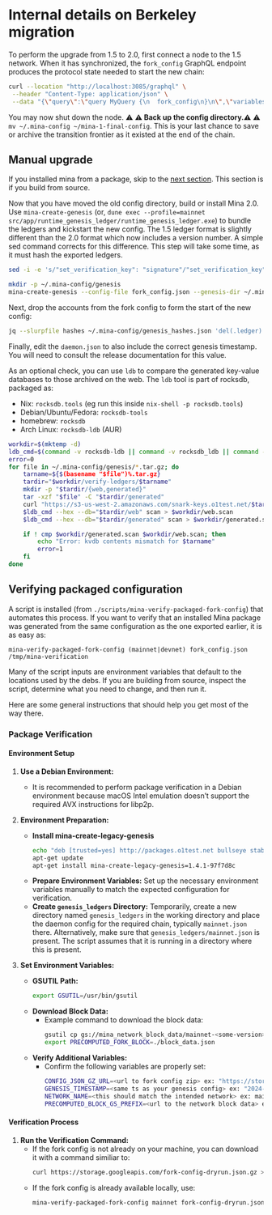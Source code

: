 # Internal details on Berkeley migration

To perform the upgrade from 1.5 to 2.0, first connect a node to the 1.5 network.
When it has synchronized, the `fork_config` GraphQL endpoint produces the protocol
state needed to start the new chain:

```sh
curl --location "http://localhost:3085/graphql" \
 --header "Content-Type: application/json" \
 --data "{\"query\":\"query MyQuery {\n  fork_config\n}\n\",\"variables\":{}}" | jq '.data.fork_config' > fork_config.json
 ```

 You may now shut down the node. ⚠️ **⚠️ Back up the config directory.⚠️** ⚠️ `mv ~/.mina-config ~/mina-1-final-config`. This is your last chance to save or archive the transition frontier as it existed at the end of the chain.

## Manual upgrade

If you installed mina from a package, skip to the [next section](#verifying-packaged-configuration). This section is if you build from source.

 Now that you have moved the old config directory, build or install Mina 2.0. Use `mina-create-genesis` (or, `dune exec --profile=mainnet src/app/runtime_genesis_ledger/runtime_genesis_ledger.exe`) to bundle the ledgers and kickstart the new config. The 1.5 ledger format is slightly different than the 2.0 format which now includes a version number. A simple sed command corrects for this difference. This step will take some time, as it must hash the exported ledgers.


```sh
sed -i -e 's/"set_verification_key": "signature"/"set_verification_key": {"auth": "signature", "txn_version": "1"}/' fork_config.json

mkdir -p ~/.mina-config/genesis
mina-create-genesis --config-file fork_config.json --genesis-dir ~/.mina-config/genesis --hash-output-file ~/.mina-config/genesis_hashes.json
```

Next, drop the accounts from the fork config to form the start of the new config:

```sh
jq --slurpfile hashes ~/.mina-config/genesis_hashes.json 'del(.ledger) | del(.epoch_data.staking.accounts) | del(.epoch_data.next.accounts) * $hashes[0]' fork_config.json > ~/.mina-config/daemon.json
```

Finally, edit the `daemon.json` to also include the correct genesis timestamp. You will need to consult the release documentation for this value.

As an optional check, you can use `ldb` to compare the generated key-value databases to those archived on the web. The `ldb` tool is part of rocksdb, packaged as:

- Nix: `rocksdb.tools` (eg run this inside `nix-shell -p rocksdb.tools`)
- Debian/Ubuntu/Fedora: `rocksdb-tools`
- homebrew: `rocksdb`
- Arch Linux: `rocksdb-ldb` (AUR)

```sh
workdir=$(mktemp -d)
ldb_cmd=$(command -v rocksdb-ldb || command -v rocksdb_ldb || command -v ldb)
error=0
for file in ~/.mina-config/genesis/*.tar.gz; do
    tarname=${$(basename "$file")%.tar.gz}
    tardir="$workdir/verify-ledgers/$tarname"
    mkdir -p "$tardir/{web,generated}"
    tar -xzf "$file" -C "$tardir/generated"
    curl "https://s3-us-west-2.amazonaws.com/snark-keys.o1test.net/$tarname.tar.gz" | tar -xz -C "$tardir/web"
    $ldb_cmd --hex --db="$tardir/web" scan > $workdir/web.scan
    $ldb_cmd --hex --db="$tardir/generated" scan > $workdir/generated.scan

    if ! cmp $workdir/generated.scan $workdir/web.scan; then
        echo "Error: kvdb contents mismatch for $tarname"
        error=1
    fi
done
```

## Verifying packaged configuration


A script is installed (from `./scripts/mina-verify-packaged-fork-config`) that automates this process. If you want to verify that an installed Mina package was generated from the same configuration as the one exported earlier, it is as easy as:

```
mina-verify-packaged-fork-config (mainnet|devnet) fork_config.json /tmp/mina-verification
```

Many of the script inputs are environment variables that default to the locations used by the debs. If you are building from source, inspect the script, determine what you need to change, and then run it.

Here are some general instructions that should help you get most of the way there.

### Package Verification

#### Environment Setup
1. **Use a Debian Environment:** 
    - It is recommended to perform package verification in a Debian environment because macOS Intel emulation doesn’t support the required AVX instructions for libp2p.

2. **Environment Preparation:**
    - **Install mina-create-legacy-genesis**
      ```bash
      echo "deb [trusted=yes] http://packages.o1test.net bullseye stable" > /etc/apt/sources.list.d/o1.list
      apt-get update
      apt-get install mina-create-legacy-genesis=1.4.1-97f7d8c
      ```
    - **Prepare Environment Variables:** Set up the necessary environment variables manually to match the expected configuration for verification.
    - **Create `genesis_ledgers` Directory:** Temporarily, create a new directory named `genesis_ledgers` in the working directory and place the daemon config for the required chain, typically `mainnet.json` there. Alternatively, make sure that `genesis_ledgers/mainnet.json` is present. The script assumes that it is running in a directory where this is present.

3. **Set Environment Variables:**
    - **GSUTIL Path:**
        ```bash
        export GSUTIL=/usr/bin/gsutil
        ```
    - **Download Block Data:**
        - Example command to download the block data:
            ```bash
            gsutil cp gs://mina_network_block_data/mainnet-<some-version>.json ./block_data.json
            export PRECOMPUTED_FORK_BLOCK=./block_data.json
            ```
    - **Verify Additional Variables:**
        - Confirm the following variables are properly set:
            ```bash
            CONFIG_JSON_GZ_URL=<url to fork config zip> ex: "https://storage.googleapis.com/fork-config-dryrun.json.gz"
            GENESIS_TIMESTAMP=<same ts as your genesis config> ex: "2024-05-03T00:00:00Z"
            NETWORK_NAME=<this should match the intended network> ex: mainnet
            PRECOMPUTED_BLOCK_GS_PREFIX=<url to the network block data> ex: "gs://mina_network_block_data/mainnet"
            ```

#### Verification Process
1. **Run the Verification Command:**
    - If the fork config is not already on your machine, you can download it with a command similiar to:
        ```bash
        curl https://storage.googleapis.com/fork-config-dryrun.json.gz > config.json.gz && gunzip config.json.gz && mina-verify-packaged-fork-config mainnet config.json /workdir/verification gs://mina_network_block_data/mainnet-pre-hf-dry-run-2
        ```
    - If the fork config is already available locally, use:
        ```bash
        mina-verify-packaged-fork-config mainnet fork-config-dryrun.json /tmp/mina-verification
        ```
